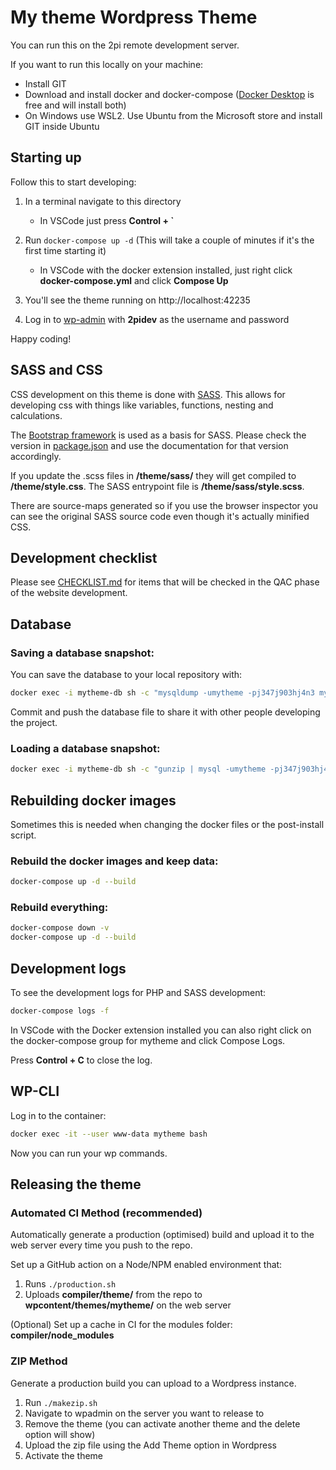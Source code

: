 # My theme Wordpress Theme

You can run this on the 2pi remote development server.

If you want to run this locally on your machine:

* Install GIT
* Download and install docker and docker-compose ([Docker Desktop](https://www.docker.com/products/docker-desktop) is free and will install both)
* On Windows use WSL2. Use Ubuntu from the Microsoft store and install GIT inside Ubuntu

## Starting up

Follow this to start developing:

1. In a terminal navigate to this directory 

    * In VSCode just press **Control + \`**

2. Run `docker-compose up -d` (This will take a couple of minutes if it's the first time starting it)

    * In VSCode with the docker extension installed, just right click **docker-compose.yml** and click **Compose Up**

3. You'll see the theme running on http://localhost:42235

4. Log in to [wp-admin](http://localhost:42235/wp-admin) with **2pidev** as the username and password

Happy coding!

## SASS and CSS

CSS development on this theme is done with [SASS](https://sass-lang.com/). This allows for developing css with things like variables, functions, nesting and calculations.

The [Bootstrap framework](https://getbootstrap.com/) is used as a basis for SASS. Please check the version in [package.json](package.json) and use the documentation for that version accordingly.

If you update the .scss files in **/theme/sass/** they will get compiled to **/theme/style.css**. The SASS entrypoint file is **/theme/sass/style.scss**.

There are source-maps generated so if you use the browser inspector you can see the original SASS source code even though it's actually minified CSS.

## Development checklist

Please see [CHECKLIST.md](CHECKLIST.md) for items that will be checked in the QAC phase of the website development.

## Database

### Saving a database snapshot:

You can save the database to your local repository with:

```sh
docker exec -i mytheme-db sh -c "mysqldump -umytheme -pj347j903hj4n3 mytheme | gzip" > db/database.sql.gz
```

Commit and push the database file to share it with other people developing the project.

### Loading a database snapshot:

```sh
docker exec -i mytheme-db sh -c "gunzip | mysql -umytheme -pj347j903hj4n3 mytheme" < db/database.sql.gz
```

## Rebuilding docker images

Sometimes this is needed when changing the docker files or the post-install script.

### Rebuild the docker images and keep data:

```sh
docker-compose up -d --build
```

### Rebuild everything:

```sh
docker-compose down -v
docker-compose up -d --build
```

## Development logs

To see the development logs for PHP and SASS development:

```sh
docker-compose logs -f
```

In VSCode with the Docker extension installed you can also right click on the docker-compose group for mytheme and click Compose Logs.

Press **Control + C** to close the log.

## WP-CLI

Log in to the container:

```sh
docker exec -it --user www-data mytheme bash
```

Now you can run your wp commands.

## Releasing the theme

### Automated CI Method (recommended)

Automatically generate a production (optimised) build and upload it to the web server every time you push to the repo.

Set up a GitHub action on a Node/NPM enabled environment that:

1. Runs `./production.sh`
2. Uploads **compiler/theme/** from the repo to **wpcontent/themes/mytheme/** on the web server

(Optional) Set up a cache in CI for the modules folder: **compiler/node_modules**

### ZIP Method

Generate a production build you can upload to a Wordpress instance.

1. Run `./makezip.sh`
2. Navigate to wpadmin on the server you want to release to
3. Remove the theme (you can activate another theme and the delete option will show)
4. Upload the zip file using the Add Theme option in Wordpress
5. Activate the theme
